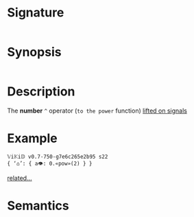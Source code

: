# Signature
```vikid-signature
```

# Synopsis
```vikid-synopsis
```

# Description
The __number__ `^` operator (`to the power` function) [lifted on signals](/refman/concepts/pure_functions)

# Example
```vikid-script
𝕍i𝕂i𝔻 v0.7-750-g7e6c265e2b95 s22
{ ‘⌂’: { a👁: 0.«pow»(2) } }
```


[related...](https://en.wikipedia.org/wiki/Exponentiation)

# Semantics